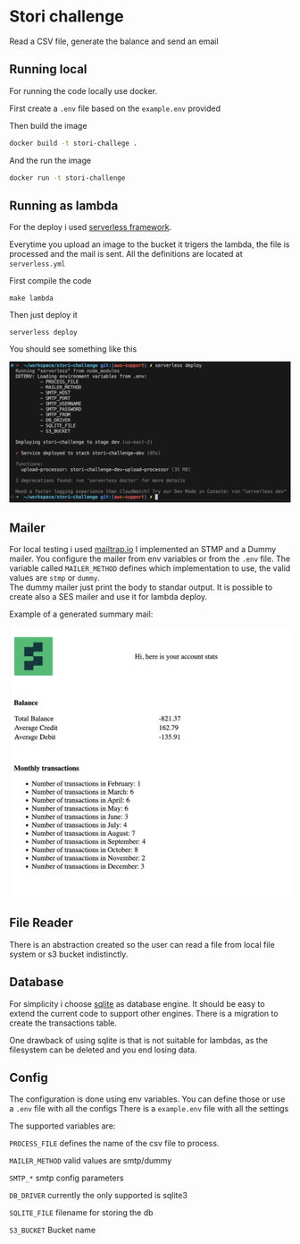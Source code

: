# Stori challenge 

Read a CSV file, generate the balance and send an email 

## Running local

For running the code locally use docker. 

First create a `.env` file based on the `example.env` provided 

Then build the image 

```bash 
docker build -t stori-challege .
```

And the run the image 

```bash 
docker run -t stori-challenge
```


## Running as lambda 

For the deploy i used [serverless framework](https://www.serverless.com/).

Everytime you upload an image to the bucket it trigers the lambda, the file 
is processed and the mail is sent.
All the definitions are located at `serverless.yml`


First compile the code 
```
make lambda
```

Then just deploy it

```
serverless deploy 
```

You should see something like this

![GitHub Image](/data/serverless-deploy.png)


## Mailer 

For local testing i used [mailtrap.io](https://mailtrap.io/) 
I implemented an STMP and a Dummy mailer.
You configure the mailer from env variables or from the `.env` file. 
The variable called `MAILER_METHOD` defines which implementation to use,
the valid values are `stmp` or `dummy`.  
The dummy mailer just print the body to standar output. 
It is possible to create also a SES mailer and use it for lambda deploy.

Example of a generated summary mail: 

![example](/data/mailtrap-balance.png)

## File Reader 

There is an abstraction created so the user can read a file from local file system
or s3 bucket indistinctly.

## Database 

For simplicity i choose [sqlite](https://www.sqlite.org/) as database engine.
It should be easy to extend the current code to support other engines. 
There is a migration to create the transactions table.

One drawback of using sqlite is that is not suitable for lambdas, as the filesystem 
can be deleted and you end losing data. 

## Config 

The configuration is done using env variables. 
You can define those or use a `.env` file with all the configs
There is a `example.env` file with all the settings

The supported variables are: 

`PROCESS_FILE` defines the name of the csv file to process. 

`MAILER_METHOD` valid values are smtp/dummy

`SMTP_*` smtp config parameters

`DB_DRIVER` currently the only supported is sqlite3

`SQLITE_FILE` filename for storing the db

`S3_BUCKET`  Bucket name







